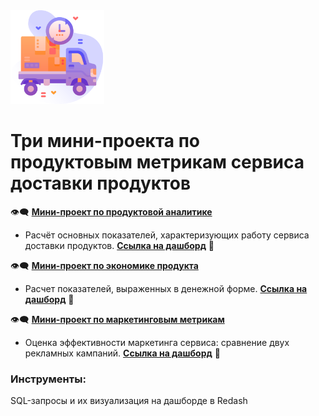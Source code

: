 <div id="header" >
 <img src="https://github.com/mr-Vozhyk/Mini-PJ-in-Redash/blob/main/icon_main_info_delivery.png" width="150"/>
</div>

# Три мини-проекта по продуктовым метрикам сервиса доставки продуктов
👁️‍🗨️ **[Мини-проект по продуктовой аналитике](https://github.com/mr-Vozhyk/Mini-PJ-in-Redash/blob/main/Mini-PJ%20%D0%BF%D0%BE%20%D0%BF%D1%80%D0%BE%D0%B4%D1%83%D0%BA%D1%82%D0%BE%D0%B2%D0%BE%D0%B9%20%D0%B0%D0%BD%D0%B0%D0%BB%D0%B8%D1%82%D0%B8%D0%BA%D0%B5.md)** 

- Расчёт основных показателей, характеризующих работу сервиса доставки продуктов. **[Ссылка на дашборд](http://redash.public.karpov.courses/public/dashboards/yfj5MJmJDRixkY56diMbIgjOvcAvykqJzVbSZeIM?org_slug=default)** 📌

👁️‍🗨️ **[Мини-проект по экономике продукта](https://github.com/mr-Vozhyk/Mini-PJ-in-Redash/blob/main/Mini-PJ%20%D0%BF%D0%BE%20%D1%8D%D0%BA%D0%BE%D0%BD%D0%BE%D0%BC%D0%B8%D0%BA%D0%B5%20%D0%BF%D1%80%D0%BE%D0%B4%D1%83%D0%BA%D1%82%D0%B0.md)** 
- Расчет показателей, выраженных в денежной форме. **[Ссылка на дашборд](http://redash.public.karpov.courses/public/dashboards/o9dZ5LZoCsziZUU0bjWkovLzyPq0AtMLGcmSG9zN?org_slug=default)** 📌

👁️‍🗨️ **[Мини-проект по маркетинговым метрикам](https://github.com/mr-Vozhyk/Mini-PJ-in-Redash/blob/main/Mini-PJ%20%D0%BF%D0%BE%20%D0%BC%D0%B0%D1%80%D0%BA%D0%B5%D1%82%D0%B8%D0%BD%D0%B3%D0%BE%D0%B2%D1%8B%D0%BC%20%D0%BC%D0%B5%D1%82%D1%80%D0%B8%D0%BA%D0%B0%D0%BC.md)**
- Оценка эффективности маркетинга сервиса: сравнение двух рекламных кампаний. **[Ссылка на дашборд]( http://redash.public.karpov.courses/public/dashboards/0qLlJ8aUcfdqFl8MuTVnn86ZH73dzh3M9Wu6pXfw?org_slug=default)** 📌

### Инструменты:
SQL-запросы и их визуализация на дашборде в Redash
